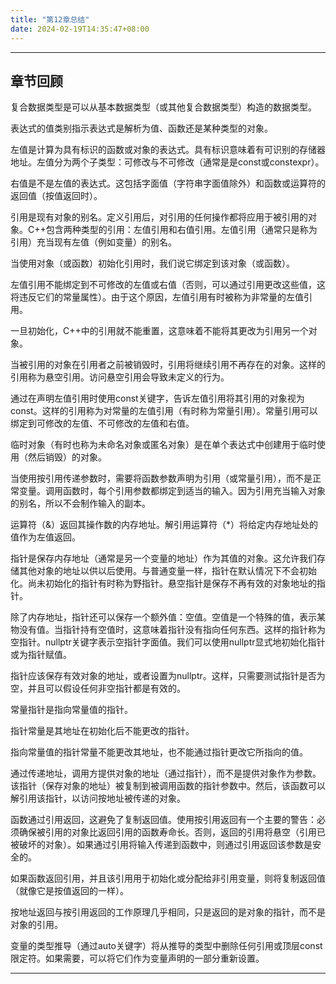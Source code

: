 ```yaml
---
title: "第12章总结"
date: 2024-02-19T14:35:47+08:00
---
```


***
## 章节回顾

复合数据类型是可以从基本数据类型（或其他复合数据类型）构造的数据类型。

表达式的值类别指示表达式是解析为值、函数还是某种类型的对象。

左值是计算为具有标识的函数或对象的表达式。具有标识意味着有可识别的存储器地址。左值分为两个子类型：可修改与不可修改（通常是是const或constexpr）。

右值是不是左值的表达式。这包括字面值（字符串字面值除外）和函数或运算符的返回值（按值返回时）。

引用是现有对象的别名。定义引用后，对引用的任何操作都将应用于被引用的对象。C++包含两种类型的引用：左值引用和右值引用。左值引用（通常只是称为引用）充当现有左值（例如变量）的别名。

当使用对象（或函数）初始化引用时，我们说它绑定到该对象（或函数）。

左值引用不能绑定到不可修改的左值或右值（否则，可以通过引用更改这些值，这将违反它们的常量属性）。由于这个原因，左值引用有时被称为非常量的左值引用。

一旦初始化，C++中的引用就不能重置，这意味着不能将其更改为引用另一个对象。

当被引用的对象在引用者之前被销毁时，引用将继续引用不再存在的对象。这样的引用称为悬空引用。访问悬空引用会导致未定义的行为。

通过在声明左值引用时使用const关键字，告诉左值引用将其引用的对象视为const。这样的引用称为对常量的左值引用（有时称为常量引用）。常量引用可以绑定到可修改的左值、不可修改的左值和右值。

临时对象（有时也称为未命名对象或匿名对象）是在单个表达式中创建用于临时使用（然后销毁）的对象。

当使用按引用传递参数时，需要将函数参数声明为引用（或常量引用），而不是正常变量。调用函数时，每个引用参数都绑定到适当的输入。因为引用充当输入对象的别名，所以不会制作输入的副本。

运算符（&）返回其操作数的内存地址。解引用运算符（*）将给定内存地址处的值作为左值返回。

指针是保存内存地址（通常是另一个变量的地址）作为其值的对象。这允许我们存储其他对象的地址以供以后使用。与普通变量一样，指针在默认情况下不会初始化。尚未初始化的指针有时称为野指针。悬空指针是保存不再有效的对象地址的指针。

除了内存地址，指针还可以保存一个额外值：空值。空值是一个特殊的值，表示某物没有值。当指针持有空值时，这意味着指针没有指向任何东西。这样的指针称为空指针。nullptr关键字表示空指针字面值。我们可以使用nullptr显式地初始化指针或为指针赋值。

指针应该保存有效对象的地址，或者设置为nullptr。这样，只需要测试指针是否为空，并且可以假设任何非空指针都是有效的。

常量指针是指向常量值的指针。

指针常量是其地址在初始化后不能更改的指针。

指向常量值的指针常量不能更改其地址，也不能通过指针更改它所指向的值。

通过传递地址，调用方提供对象的地址（通过指针），而不是提供对象作为参数。该指针（保存对象的地址）被复制到被调用函数的指针参数中。然后，该函数可以解引用该指针，以访问按地址被传递的对象。

函数通过引用返回，这避免了复制返回值。使用按引用返回有一个主要的警告：必须确保被引用的对象比返回引用的函数寿命长。否则，返回的引用将悬空（引用已被破坏的对象）。如果通过引用将输入传递到函数中，则通过引用返回该参数是安全的。

如果函数返回引用，并且该引用用于初始化或分配给非引用变量，则将复制返回值（就像它是按值返回的一样）。

按地址返回与按引用返回的工作原理几乎相同，只是返回的是对象的指针，而不是对象的引用。

变量的类型推导（通过auto关键字）将从推导的类型中删除任何引用或顶层const限定符。如果需要，可以将它们作为变量声明的一部分重新设置。

***
